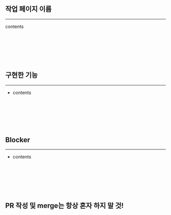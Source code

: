 ## 작업 페이지 이름

---

contents

<br>
<br>
<br>
<br>
<br>

## 구현한 기능

---

- contents

<br>
<br>
<br>
<br>
<br>

## Blocker

---

- contents

<br>
<br>
<br>
<br>
<br>

## <b>PR 작성 및 merge는 항상 혼자 하지 말 것!</b>
